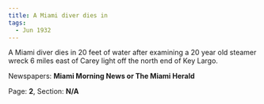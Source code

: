 ```yaml
---  
title: A Miami diver dies in  
tags:  
  - Jun 1932  
---  
```

  
A Miami diver dies in 20 feet of water after examining a 20 year old steamer wreck 6 miles east of Carey light off the north end of Key Largo.  
  
Newspapers: **Miami Morning News or The Miami Herald**  
  
Page: **2**, Section: **N/A** 
